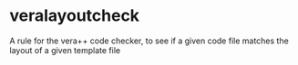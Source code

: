 # veralayoutcheck
A rule for the vera++ code checker, to see if a given code file matches the layout of a given template file
